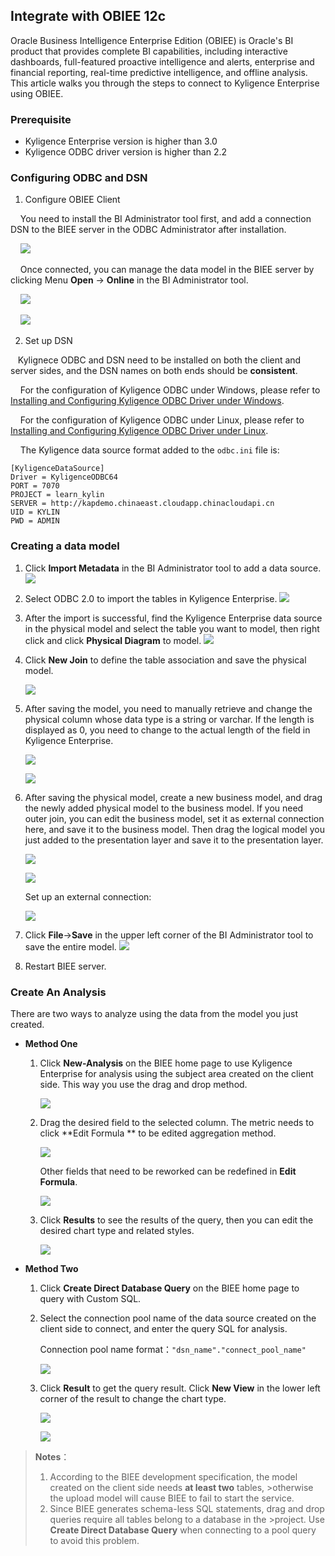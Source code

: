 ## Integrate with OBIEE 12c

Oracle Business Intelligence Enterprise Edition (OBIEE) is Oracle's BI product that provides complete BI capabilities, including interactive dashboards, full-featured proactive intelligence and alerts, enterprise and financial reporting, real-time predictive intelligence, and offline analysis. This article walks you through the steps to connect to Kyligence Enterprise using OBIEE.

### Prerequisite
- Kyligence Enterprise version is higher than 3.0
- Kyligence ODBC driver version is higher than 2.2

### Configuring ODBC and DSN

1. Configure OBIEE Client

    You need to install the BI Administrator tool first, and add a connection DSN to the BIEE server in the ODBC Administrator after installation.

    ![](../../images/OBIEE12/01.png)

    Once connected, you can manage the data model in the BIEE server by clicking Menu **Open** -> **Online** in the BI Administrator tool.

    ![](../../images/OBIEE12/02.png)

    ![](../../images/OBIEE12/03.png)

2. Set up DSN

   Kylignece ODBC and DSN need to be installed on both the client and server sides, and the DSN names on both ends should be **consistent**.

    For the configuration of Kyligence ODBC under Windows, please refer to [Installing and Configuring Kyligence ODBC Driver under Windows](../../driver/odbc/win_odbc.en.md).

    For the configuration of Kyligence ODBC under Linux, please refer to [Installing and Configuring Kyligence ODBC Driver under Linux](https://docs.oracle.com/middleware/12212/biee/BIEMG/GUID-CCDD9782-BC2A-497A-8ED0-AECA2ECFB3AE.htm#config_native_dbs).

    The Kyligence data source format added to the `odbc.ini` file is:

   ```
   [KyligenceDataSource]
   Driver = KyligenceODBC64
   PORT = 7070
   PROJECT = learn_kylin
   SERVER = http://kapdemo.chinaeast.cloudapp.chinacloudapi.cn   
   UID = KYLIN  
   PWD = ADMIN
   ```

### Creating a data model

1. Click **Import Metadata** in the BI Administrator tool to add a data source.
    ![](../../images/OBIEE12/04.png)

2. Select ODBC 2.0 to import the tables in Kyligence Enterprise.
    ![](../../images/OBIEE12/05.png)

3. After the import is successful, find the Kyligence Enterprise data source in the physical model and select the table you want to model, then right click and click **Physical Diagram** to model.
   ![](../../images/OBIEE12/06.png)

4. Click **New Join** to define the table association and save the physical model.

   ![](../../images/OBIEE12/07.png)

5. After saving the model, you need to manually retrieve and change the physical column whose data type is a string or varchar. If the length is displayed as 0, you need to change to the actual length of the field in Kyligence Enterprise.

    ![](../../images/OBIEE12/08.png)

    ![](../../images/OBIEE12/09.png)

6. After saving the physical model, create a new business model, and drag the newly added physical model to the business model. If you need outer join, you can edit the business model, set it as external connection here, and save it to the business model. Then drag the logical model you just added to the presentation layer and save it to the presentation layer.

   ![](../../images/OBIEE12/10.png)

   ![](../../images/OBIEE12/11.png)

   Set up an external connection:

   ![](../../images/OBIEE12/12.png)

7. Click **File**->**Save** in the upper left corner of the BI Administrator tool to save the entire model.
   ![](../../images/OBIEE12/13.png)

8. Restart BIEE server.


### Create An Analysis

There are two ways to analyze using the data from the model you just created.

- **Method One**

  1. Click **New-Analysis** on the BIEE home page to use Kyligence Enterprise for analysis using the subject area created on the client side. This way you use the drag and drop method.

     ![](../../images/OBIEE12/14.png)

  2. Drag the desired field to the selected column. The metric needs to click **Edit Formula ** to be edited aggregation method.

     ![](../../images/OBIEE12/15.png)

     Other fields that need to be reworked can be redefined in **Edit Formula**.

      ![](../../images/OBIEE12/16.png)

  3. Click **Results** to see the results of the query, then you can edit the desired chart type and related styles.

      ![](../../images/OBIEE12/17.png)


- **Method Two**

  1. Click **Create Direct Database Query** on the BIEE home page to query with Custom SQL.

  2. Select the connection pool name of the data source created on the client side to connect, and enter the query SQL for analysis.

     Connection pool name format：`"dsn_name"."connect_pool_name"`

     ![](../../images/OBIEE12/18.png)

  3. Click **Result** to get the query result. Click **New View** in the lower left corner of the result to change the chart type.

     ![](../../images/OBIEE12/19.png)

     ![](../../images/OBIEE12/20.png)

> **Notes**：
>1. According to the BIEE development specification, the model created on the client side needs **at least two** tables, >otherwise the upload model will cause BIEE to fail to start the service.
>2. Since BIEE generates schema-less SQL statements, drag and drop queries require all tables belong to a database in the >project. Use **Create Direct Database Query** when connecting to a pool query to avoid this problem.

